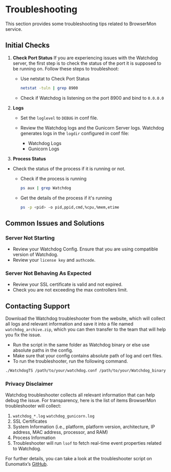 # Troubleshooting

This section provides some troubleshooting tips related to BrowserMon service.

## Initial Checks

1. **Check Port Status**
   If you are experiencing issues with the Watchdog server, the first step is to check the status of the port it is
   supposed to be running on. Follow these steps to troubleshoot:
    - Use netstat to Check Port Status
      ```bash
      netstat -tuln | grep 8900 
      ```
    - Check if Watchdog is listening on the port 8900 and bind to `0.0.0.0`

2. **Logs**

    - Set the `loglevel` to `DEBUG` in conf file.
    - Review the Watchdog logs and the Gunicorn Server logs. Watchdog generates logs in the `logdir` configured in conf
      file:

        - Watchdog Logs
        - Gunicorn Logs

3. **Process Status**

- Check the status of the process if it is running or not.

    - Check if the process is running
      ```bash
      ps aux | grep Watchdog 
      ```
    - Get the details of the process if it's running
      ```bash
      ps -p <pid> -o pid,ppid,cmd,%cpu,%mem,etime
      ```

## Common Issues and Solutions

### Server Not Starting

- Review your Watchdog Config. Ensure that you are using compatible version of Watchdog.
- Review your `license key` and `authcode`.

### Server Not Behaving As Expected

- Review your SSL certificate is valid and not expired.
- Check you are not exceeding the max controllers limit.

## Contacting Support

Download the Watchdog troubleshooter from the website, which will collect all logs and relevant information and save it
into a file named `watchdog_archive.zip`, which you can then transfer to the team that will help you fix the issue.

- Run the script in the same folder as Watchdog binary or else use absolute paths in the config.
- Make sure that your config contains absolute path of log and cert files.
- To run the troubleshooter, run the following command.

```bash
./WatchdogTS /path/to/your/watchdog.conf /path/to/your/Watchdog_binary 
```

### Privacy Disclaimer

Watchdog troubleshooter collects all relevant information that can help debug the issue. For transparency, here is the
list of items BrowserMon troubleshooter will collect:

1. `watchdog_*.log` `watchdog_gunicorn.log`
2. SSL Certificates
3. System Information (i.e., platform, platform version, architecture, IP address, MAC address, processor, and RAM)
4. Process Information
5. Troubleshooter will run `lsof` to fetch real-time event properties related to Watchdog.

For further details, you can take a look at the troubleshooter script on
Eunomatix’s [GitHub](https://www.github.com/eunomatix/watchdog).
